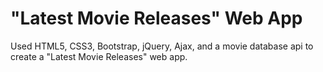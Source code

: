 # "Latest Movie Releases" Web App

Used HTML5, CSS3, Bootstrap, jQuery, Ajax, and a movie database api to create a "Latest Movie Releases" web app.
